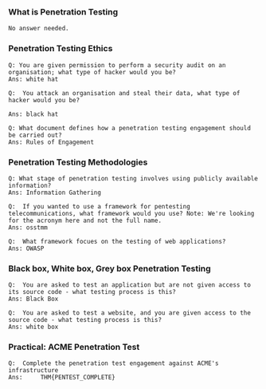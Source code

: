 ### What is Penetration Testing
    No answer needed.

### Penetration Testing Ethics
    Q: You are given permission to perform a security audit on an organisation; what type of hacker would you be?
    Ans: white hat

    Q:  You attack an organisation and steal their data, what type of hacker would you be?

    Ans: black hat

    Q: What document defines how a penetration testing engagement should be carried out?
    Ans: Rules of Engagement

### Penetration Testing Methodologies
    Q: What stage of penetration testing involves using publicly available information?
    Ans: Information Gathering

    Q:  If you wanted to use a framework for pentesting telecommunications, what framework would you use? Note: We're looking for the acronym here and not the full name.
    Ans: osstmm

    Q:  What framework focues on the testing of web applications?
    Ans: OWASP

### Black box, White box, Grey box Penetration Testing
    Q:  You are asked to test an application but are not given access to its source code - what testing process is this?
    Ans: Black Box

    Q:  You are asked to test a website, and you are given access to the source code - what testing process is this?
    Ans: white box

### Practical: ACME Penetration Test
    Q:  Complete the penetration test engagement against ACME's infrastructure
    Ans:     THM{PENTEST_COMPLETE}